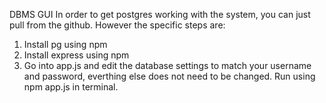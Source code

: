 DBMS GUI
In order to get postgres working with the system, you can just pull from the github. However
the specific steps are:
1. Install pg using npm
2. Install express using npm
3. Go into app.js and edit the database settings to match your username and password, everthing else
does not need to be changed.
Run using npm app.js in terminal.
